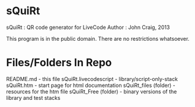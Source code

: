# sQuiRt

sQuiRt : QR code generator for LiveCode
Author :  John Craig, 2013

This program is in the public domain.
There are no restrictions whatsoever.


# Files/Folders In Repo
README.md - this file
sQuiRt.livecodescript - library/script-only-stack
sQuiRt.htm - start page for html documentation
sQuiRt_files (folder) - resources for the htm file
sQuiRt_Free (folder) - binary versions of the library and test stacks